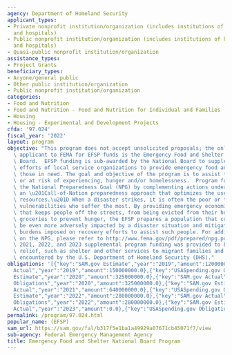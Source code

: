 ```yaml
---
agency: Department of Homeland Security
applicant_types:
- Private nonprofit institution/organization (includes institutions of higher education
  and hospitals)
- Public nonprofit institution/organization (includes institutions of higher education
  and hospitals)
- Quasi-public nonprofit institution/organization
assistance_types:
- Project Grants
beneficiary_types:
- Anyone/general public
- Other public institution/organization
- Public nonprofit institution/organization
categories:
- Food and Nutrition
- Food and Nutrition - Food and Nutrition for Individual and Families
- Housing
- Housing - Experimental and Development Projects
cfda: '97.024'
fiscal_year: '2022'
layout: program
objective: "This program does not accept unsolicited proposals; the only eligible\
  \ applicant to FEMA for EFSP funds is the Emergency Food and Shelter Program National\
  \ Board.  EFSP funding is sub-awarded by the National Board to supplement the on-going\
  \ efforts of local service organizations to provide emergency food and shelter to\
  \ those in need. The goal and objective of the program is to assist those experiencing,\
  \ or at risk of experiencing, hunger and/or homelessness.  Program funds support\
  \ the National Preparedness Goal (NPG) by complementing actions undertaken to achieve\
  \ an \u201Call-of-Nation preparedness approach that optimizes the use of available\
  \ resources.\u201D When a disaster strikes, it is often the poor or those with economic\
  \ vulnerabilities who suffer the most. By providing emergency economic assistance\
  \ that keeps people off the streets, from being evicted from their homes, or with\
  \ groceries to prevent hunger, the EFSP prepares a population that could otherwise\
  \ be even more adversely impacted by a disaster situation and mitigates potential\
  \ burdens imposed on recovery efforts to assist such people. For additional details\
  \ on the NPG, please refer to http://www.fema.gov/pdf/prepared/npg.pdf. FYs 2019,\
  \ 2021, 2022, and 2023 supplemental program funding was provided to EFSP for humanitarian\
  \ relief, such as shelter and other services to migrant families and individuals\
  \ encountered by the U.S. Department of Homeland Security (DHS)."
obligations: '[{"key":"SAM.gov Estimate","year":"2019","amount":120000000.0},{"key":"SAM.gov
  Actual","year":"2019","amount":150000000.0},{"key":"USASpending.gov Obligations","year":"2019","amount":150000000.0},{"key":"SAM.gov
  Estimate","year":"2020","amount":325000000.0},{"key":"SAM.gov Actual","year":"2020","amount":125000000.0},{"key":"USASpending.gov
  Obligations","year":"2020","amount":325000000.0},{"key":"SAM.gov Estimate","year":"2021","amount":640000000.0},{"key":"SAM.gov
  Actual","year":"2021","amount":640000000.0},{"key":"USASpending.gov Obligations","year":"2021","amount":640000000.0},{"key":"SAM.gov
  Estimate","year":"2022","amount":280000000.0},{"key":"SAM.gov Actual","year":"2022","amount":280000000.0},{"key":"USASpending.gov
  Obligations","year":"2022","amount":280000000.0},{"key":"SAM.gov Estimate","year":"2023","amount":555000000.0},{"key":"SAM.gov
  Actual","year":"2023","amount":0.0},{"key":"USASpending.gov Obligations","year":"2023","amount":555000000.0}]'
permalink: /program/97.024.html
popular_name: (EFSP)
sam_url: https://sam.gov/fal/b317f5e1ba1a49929a07671cb45071f7/view
sub-agency: Federal Emergency Management Agency
title: Emergency Food and Shelter National Board Program
---
```

